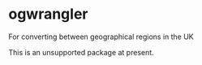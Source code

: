 # ogwrangler
For converting between geographical regions in the UK

This is an unsupported package at present.
